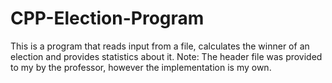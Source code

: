 # CPP-Election-Program
This is a program that reads input from a file, calculates the winner of an election and provides statistics about it.
Note: The header file was provided to my by the professor, however the implementation is my own.
